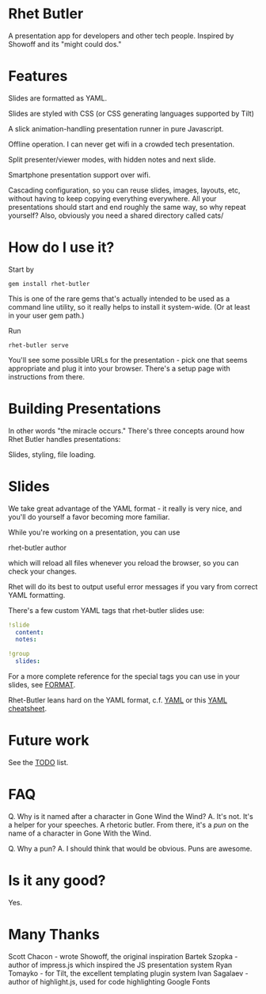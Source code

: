 # Rhet Butler

A presentation app for developers and other tech people. Inspired by Showoff
and its "might could dos."

# Features

Slides are formatted as YAML.

Slides are styled with CSS (or CSS generating languages supported by Tilt)

A slick animation-handling presentation runner in pure Javascript.

Offline operation.  I can never get wifi in a crowded tech presentation.

Split presenter/viewer modes, with hidden notes and next slide.

Smartphone presentation support over wifi.

Cascading configuration, so you can reuse slides, images, layouts, etc, without
having to keep copying everything everywhere. All your presentations should
start and end roughly the same way, so why repeat yourself? Also, obviously you
need a shared directory called cats/

# How do I use it?

Start by

    gem install rhet-butler

This is one of the rare gems that's actually intended to be used as a command
line utility, so it really helps to install it system-wide.  (Or at least in
your user gem path.)

<A miracle occurs where you write a presentation in YAML.>

Run

    rhet-butler serve

You'll see some possible URLs for the presentation - pick one that seems
appropriate and plug it into your browser. There's a setup page with
instructions from there.

# Building Presentations

In other words "the miracle occurs."  There's three concepts around how Rhet Butler handles presentations:

Slides, styling, file loading.

# Slides

We take great advantage of the YAML format - it really is very nice, and you'll
do yourself a favor becoming more familiar.

While you're working on a presentation, you can use

  rhet-butler author

which will reload all files whenever you reload the browser, so you can check your changes.

Rhet will do its best to output useful error messages if you vary from correct YAML formatting.

There's a few custom YAML tags that rhet-butler slides use:

```yaml
!slide
  content:
  notes:

!group
  slides:
```

For a more complete reference for the special tags you can use in your slides, see [FORMAT](FORMAT.md).

Rhet-Butler leans hard on the YAML format, c.f. [YAML](http://yaml.org/YAML_for_ruby.html) or this [YAML cheatsheet](http://www.yaml.org/refcard.html).

# Future work

See the [TODO](TODO) list.

# FAQ

Q. Why is it named after a character in Gone Wind the Wind?
A. It's not.  It's a helper for your speeches.  A rhetoric butler.  From there,
it's a *pun* on the name of a character in Gone With the Wind.

Q. Why a pun?
A. I should think that would be obvious.  Puns are awesome.

# Is it any good?

Yes.

# Many Thanks

Scott Chacon - wrote Showoff, the original inspiration
Bartek Szopka - author of impress.js which inspired the JS presentation system
Ryan Tomayko - for Tilt, the excellent templating plugin system
Ivan Sagalaev - author of highlight.js, used for code highlighting
Google Fonts
